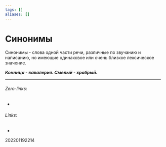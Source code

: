 ```yaml
---
tags: []
aliases: []
---
```

# Синонимы
Синонимы - слова одной части речи, различные по звучанию и написанию, но имеющие одинаковое или очень близкое лексическое значение.

***Конница - кавалерия.
Смелый - храбрый.***
___
###### Zero-links:
-
###### Links:
-

202201192214